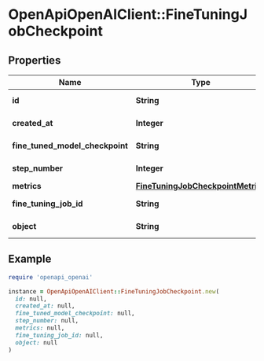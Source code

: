 # OpenApiOpenAIClient::FineTuningJobCheckpoint

## Properties

| Name | Type | Description | Notes |
| ---- | ---- | ----------- | ----- |
| **id** | **String** | The checkpoint identifier, which can be referenced in the API endpoints. |  |
| **created_at** | **Integer** | The Unix timestamp (in seconds) for when the checkpoint was created. |  |
| **fine_tuned_model_checkpoint** | **String** | The name of the fine-tuned checkpoint model that is created. |  |
| **step_number** | **Integer** | The step number that the checkpoint was created at. |  |
| **metrics** | [**FineTuningJobCheckpointMetrics**](FineTuningJobCheckpointMetrics.md) |  |  |
| **fine_tuning_job_id** | **String** | The name of the fine-tuning job that this checkpoint was created from. |  |
| **object** | **String** | The object type, which is always \&quot;fine_tuning.job.checkpoint\&quot;. |  |

## Example

```ruby
require 'openapi_openai'

instance = OpenApiOpenAIClient::FineTuningJobCheckpoint.new(
  id: null,
  created_at: null,
  fine_tuned_model_checkpoint: null,
  step_number: null,
  metrics: null,
  fine_tuning_job_id: null,
  object: null
)
```

